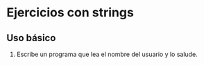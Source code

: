 # Ejercicios con strings

## Uso básico
1. Escribe un programa que lea el nombre del usuario y lo salude.